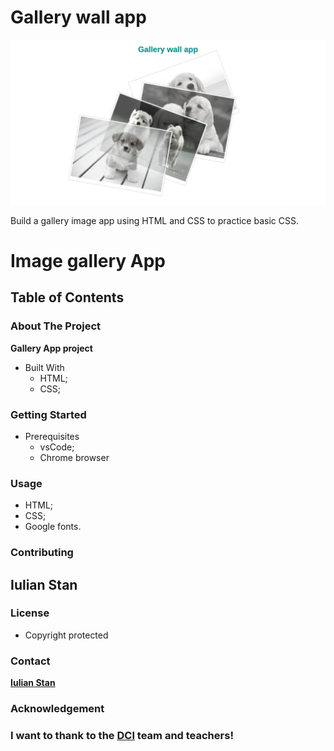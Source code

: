 # Gallery wall app

![Gallery app](./img/gallery.png)

Build a gallery image app using HTML and CSS to practice basic CSS.

# Image gallery App

## Table of Contents

### About The Project

**Gallery App project**

- Built With
  - HTML;
  - CSS;

### Getting Started

- Prerequisites
  - vsCode;
  - Chrome browser

### Usage

- HTML;
- CSS;
- Google fonts.

### Contributing

## Iulian Stan

### License

- Copyright protected

### Contact

[**Iulian Stan**](https://github.com/iulianSta)

### Acknowledgement

### I want to thank to the [**DCI**](https://www.digitalcareerinstitute.org) team and teachers!
